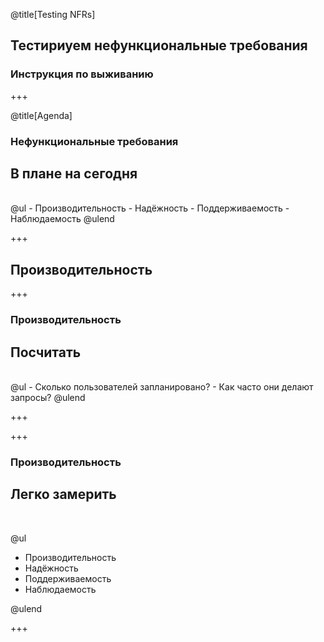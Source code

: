@title[Testing NFRs]
## Тестириуем нефункциональные требования
### Инструкция по выживанию

+++

@title[Agenda]
### Нефункциональные требования
## В плане на сегодня
<br>
@ul
- Производительность
- Надёжность
- Поддерживаемость
- Наблюдаемость
@ulend

+++
## Производительность
+++

### Производительность
## Посчитать
<br>
@ul
- Сколько пользователей запланировано?
- Как часто они делают запросы?
@ulend

+++

+++

### Производительность
## Легко замерить
<br>

@ul

- Производительность
- Надёжность
- Поддерживаемость
- Наблюдаемость

@ulend

+++

